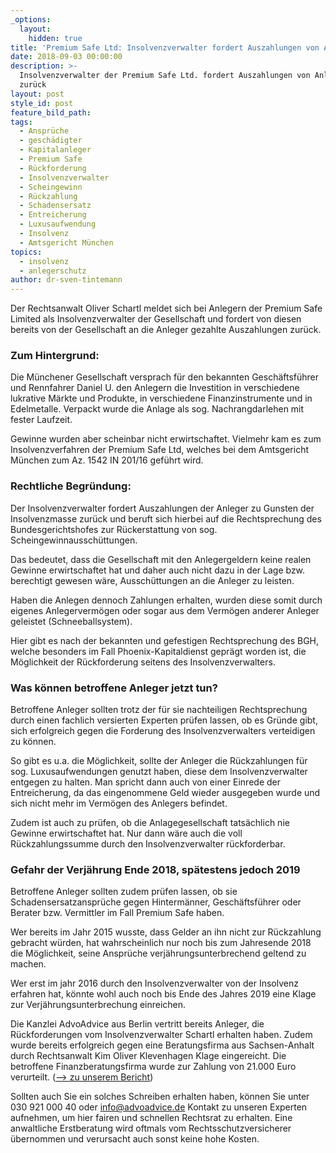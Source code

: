 ```yaml
---
_options:
  layout:
    hidden: true
title: 'Premium Safe Ltd: Insolvenzverwalter fordert Auszahlungen von Anlegern zurück'
date: 2018-09-03 00:00:00
description: >-
  Insolvenzverwalter der Premium Safe Ltd. fordert Auszahlungen von Anlegern
  zurück
layout: post
style_id: post
feature_bild_path:
tags:
  - Ansprüche
  - geschädigter
  - Kapitalanleger
  - Premium Safe
  - Rückforderung
  - Insolvenzverwalter
  - Scheingewinn
  - Rückzahlung
  - Schadensersatz
  - Entreicherung
  - Luxusaufwendung
  - Insolvenz
  - Amtsgericht München
topics:
  - insolvenz
  - anlegerschutz
author: dr-sven-tintemann
---
```


Der Rechtsanwalt Oliver Schartl meldet sich bei Anlegern der Premium Safe Limited als Insolvenzverwalter der Gesellschaft und fordert von diesen bereits von der Gesellschaft an die Anleger gezahlte Auszahlungen zur&uuml;ck.

### Zum Hintergrund:

Die M&uuml;nchener Gesellschaft versprach f&uuml;r den bekannten Gesch&auml;ftsf&uuml;hrer und Rennfahrer Daniel U. den Anlegern die Investition in verschiedene lukrative M&auml;rkte und Produkte, in verschiedene Finanzinstrumente und in Edelmetalle. Verpackt wurde die Anlage als sog. Nachrangdarlehen mit fester Laufzeit.

Gewinne wurden aber scheinbar nicht erwirtschaftet. Vielmehr kam es zum Insolvenzverfahren der Premium Safe Ltd, welches bei dem Amtsgericht M&uuml;nchen zum Az. 1542 IN 201/16 gef&uuml;hrt wird.

### Rechtliche Begr&uuml;ndung:

Der Insolvenzverwalter fordert Auszahlungen der Anleger zu Gunsten der Insolvenzmasse zur&uuml;ck und beruft sich hierbei auf die Rechtsprechung des Bundesgerichtshofes zur R&uuml;ckerstattung von sog. Scheingewinnaussch&uuml;ttungen.

Das bedeutet, dass die Gesellschaft mit den Anlegergeldern keine realen Gewinne erwirtschaftet hat und daher auch nicht dazu in der Lage bzw. berechtigt gewesen w&auml;re, Aussch&uuml;ttungen an die Anleger zu leisten.

Haben die Anlegen dennoch Zahlungen erhalten, wurden diese somit durch eigenes Anlegerverm&ouml;gen oder sogar aus dem Verm&ouml;gen anderer Anleger geleistet (Schneeballsystem).

Hier gibt es nach der bekannten und gefestigen Rechtsprechung des BGH, welche besonders im Fall Phoenix-Kapitaldienst gepr&auml;gt worden ist, die M&ouml;glichkeit der R&uuml;ckforderung seitens des Insolvenzverwalters.

### Was k&ouml;nnen betroffene Anleger jetzt tun?

Betroffene Anleger sollten trotz der f&uuml;r sie nachteiligen Rechtsprechung durch einen fachlich versierten Experten pr&uuml;fen lassen, ob es Gr&uuml;nde gibt, sich erfolgreich gegen die Forderung des Insolvenzverwalters verteidigen zu k&ouml;nnen.

So gibt es u.a. die M&ouml;glichkeit, sollte der Anleger die R&uuml;ckzahlungen f&uuml;r sog. Luxusaufwendungen genutzt haben, diese dem Insolvenzverwalter entgegen zu halten. Man spricht dann auch von einer Einrede der Entreicherung, da das eingenommene Geld wieder ausgegeben wurde und sich nicht mehr im Verm&ouml;gen des Anlegers befindet.

Zudem ist auch zu pr&uuml;fen, ob die Anlagegesellschaft tats&auml;chlich nie Gewinne erwirtschaftet hat. Nur dann w&auml;re auch die voll R&uuml;ckzahlungssumme durch den Insolvenzverwalter r&uuml;ckforderbar.

### Gefahr der Verj&auml;hrung Ende 2018, sp&auml;testens jedoch 2019

Betroffene Anleger sollten zudem pr&uuml;fen lassen, ob sie Schadensersatzanspr&uuml;che gegen Hinterm&auml;nner, Gesch&auml;ftsf&uuml;hrer oder Berater bzw. Vermittler im Fall Premium Safe haben.

Wer bereits im Jahr 2015 wusste, dass Gelder an ihn nicht zur R&uuml;ckzahlung gebracht w&uuml;rden, hat wahrscheinlich nur noch bis zum Jahresende 2018 die M&ouml;glichkeit, seine Anspr&uuml;che verj&auml;hrungsunterbrechend geltend zu machen.

Wer erst im jahr 2016 durch den Insolvenzverwalter von der Insolvenz erfahren hat, k&ouml;nnte wohl auch noch bis Ende des Jahres 2019 eine Klage zur Verj&auml;hrungsunterbrechung einreichen.

Die Kanzlei AdvoAdvice aus Berlin vertritt bereits Anleger, die R&uuml;ckforderungen vom Insolvenzverwalter Schartl erhalten haben. Zudem wurde bereits erfolgreich gegen eine Beratungsfirma aus Sachsen-Anhalt durch Rechtsanwalt Kim Oliver Klevenhagen Klage eingereicht. Die betroffene Finanzberatungsfirma wurde zur Zahlung von 21.000 Euro verurteilt. ([–&gt; zu unserem Bericht](/blog/landgericht-magdeburg-verurteilt-premium-safe-vermittler-zum-schadensersatz/))

Sollten auch Sie ein solches Schreiben erhalten haben, k&ouml;nnen Sie unter 030 921 000 40 oder info@advoadvice.de Kontakt zu unseren Experten aufnehmen, um hier fairen und schnellen Rechtsrat zu erhalten. Eine anwaltliche Erstberatung wird oftmals vom Rechtsschutzversicherer &uuml;bernommen und verursacht auch sonst keine hohe Kosten.